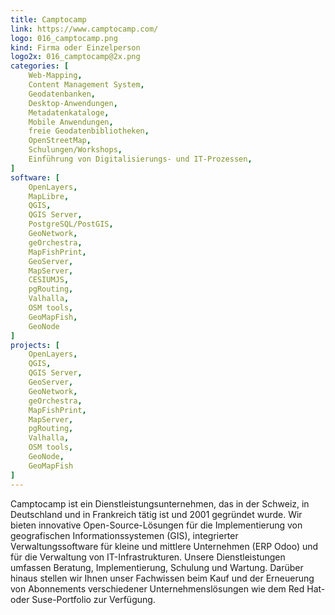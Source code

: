 ```yaml
---
title: Camptocamp
link: https://www.camptocamp.com/
logo: 016_camptocamp.png
kind: Firma oder Einzelperson
logo2x: 016_camptocamp@2x.png
categories: [
    Web-Mapping,
    Content Management System,
    Geodatenbanken,
    Desktop-Anwendungen,
    Metadatenkataloge,
    Mobile Anwendungen,
	freie Geodatenbibliotheken,
    OpenStreetMap,
    Schulungen/Workshops,
	Einführung von Digitalisierungs- und IT-Prozessen,	
]
software: [
   	OpenLayers, 
	MapLibre, 
	QGIS, 
	QGIS Server, 
	PostgreSQL/PostGIS, 
	GeoNetwork, 
	geOrchestra, 
	MapFishPrint, 
	GeoServer, 
	MapServer, 
	CESIUMJS, 
	pgRouting, 
	Valhalla, 
	OSM tools, 
	GeoMapFish, 
	GeoNode
]
projects: [
    OpenLayers, 
	QGIS, 
	QGIS Server, 
	GeoServer, 
	GeoNetwork, 
	geOrchestra, 
	MapFishPrint, 
	MapServer, 
	pgRouting, 
	Valhalla, 
	OSM tools, 
	GeoNode, 
	GeoMapFish
]
---
```


Camptocamp ist ein Dienstleistungsunternehmen, das in der Schweiz, in Deutschland und in Frankreich tätig ist und 2001 gegründet wurde. Wir bieten innovative Open-Source-Lösungen für die Implementierung von geografischen Informationssystemen (GIS), integrierter Verwaltungssoftware für kleine und mittlere Unternehmen (ERP Odoo) und für die Verwaltung von IT-Infrastrukturen. Unsere Dienstleistungen umfassen Beratung, Implementierung, Schulung und Wartung. Darüber hinaus stellen wir Ihnen unser Fachwissen beim Kauf und der Erneuerung von Abonnements verschiedener Unternehmenslösungen wie dem Red Hat- oder Suse-Portfolio zur Verfügung.

